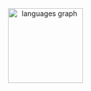 <div align="center">
  <img src="https://github-readme-stats.vercel.app/api/top-langs?username=Gu2203r&locale=en&hide_title=false&layout=compact&card_width=320&langs_count=5&theme=dracula&hide_border=false&order=2" height="150" alt="languages graph"  />
</div>

###
